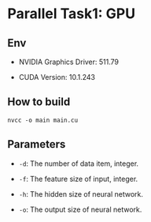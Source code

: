 # Parallel Task1: GPU

## Env

- NVIDIA Graphics Driver: 511.79

- CUDA Version: 10.1.243

## How to build

```
nvcc -o main main.cu
```

## Parameters

- `-d`: The number of data item, integer.

- `-f`: The feature size of input, integer.

- `-h`: The hidden size of neural network.

- `-o`: The output size of neural network.